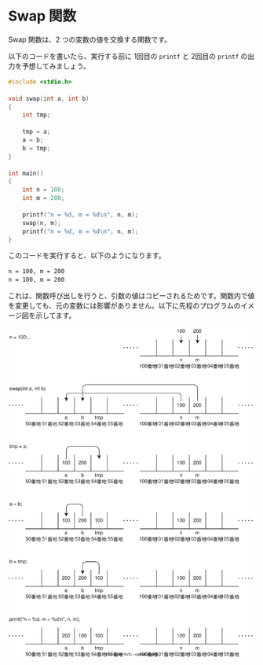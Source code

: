 # Swap 関数

Swap 関数は、2 つの変数の値を交換する関数です。

以下のコードを書いたら、実行する前に 1回目の `printf` と 2回目の `printf` の出力を予想してみましょう。

```c
#include <stdio.h>

void swap(int a, int b)
{
    int tmp;

    tmp = a;
    a = b;
    b = tmp;
}

int main()
{
    int n = 100;
    int m = 200;

    printf("n = %d, m = %d\n", n, m);
    swap(n, m);
    printf("n = %d, m = %d\n", n, m);
}
```

このコードを実行すると、以下のようになります。

```txt
n = 100, m = 200
n = 100, m = 200
```

これは、関数呼び出しを行うと、引数の値はコピーされるためです。関数内で値を変更しても、元の変数には影響がありません。以下に先程のプログラムのイメージ図を示してます。

![copyswap](./3.svg)
